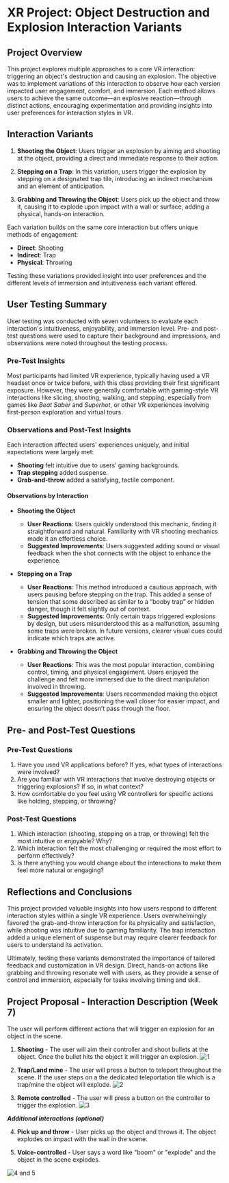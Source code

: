 # XR Project: Object Destruction and Explosion Interaction Variants

## Project Overview

This project explores multiple approaches to a core VR interaction: triggering an object's destruction and causing an explosion. The objective was to implement variations of this interaction to observe how each version impacted user engagement, comfort, and immersion. Each method allows users to achieve the same outcome—an explosive reaction—through distinct actions, encouraging experimentation and providing insights into user preferences for interaction styles in VR.

## Interaction Variants

1. **Shooting the Object**: Users trigger an explosion by aiming and shooting at the object, providing a direct and immediate response to their action.

2. **Stepping on a Trap**: In this variation, users trigger the explosion by stepping on a designated trap tile, introducing an indirect mechanism and an element of anticipation.

3. **Grabbing and Throwing the Object**: Users pick up the object and throw it, causing it to explode upon impact with a wall or surface, adding a physical, hands-on interaction.

Each variation builds on the same core interaction but offers unique methods of engagement:
- **Direct**: Shooting
- **Indirect**: Trap
- **Physical**: Throwing

Testing these variations provided insight into user preferences and the different levels of immersion and intuitiveness each variant offered.

## User Testing Summary

User testing was conducted with seven volunteers to evaluate each interaction's intuitiveness, enjoyability, and immersion level. Pre- and post-test questions were used to capture their background and impressions, and observations were noted throughout the testing process.

### Pre-Test Insights

Most participants had limited VR experience, typically having used a VR headset once or twice before, with this class providing their first significant exposure. However, they were generally comfortable with gaming-style VR interactions like slicing, shooting, walking, and stepping, especially from games like *Beat Saber* and *Superhot*, or other VR experiences involving first-person exploration and virtual tours.

### Observations and Post-Test Insights

Each interaction affected users' experiences uniquely, and initial expectations were largely met:
- **Shooting** felt intuitive due to users’ gaming backgrounds.
- **Trap stepping** added suspense.
- **Grab-and-throw** added a satisfying, tactile component.

#### Observations by Interaction

- **Shooting the Object**
  - **User Reactions**: Users quickly understood this mechanic, finding it straightforward and natural. Familiarity with VR shooting mechanics made it an effortless choice.
  - **Suggested Improvements**: Users suggested adding sound or visual feedback when the shot connects with the object to enhance the experience.

- **Stepping on a Trap**
  - **User Reactions**: This method introduced a cautious approach, with users pausing before stepping on the trap. This added a sense of tension that some described as similar to a “booby trap” or hidden danger, though it felt slightly out of context.
  - **Suggested Improvements**: Only certain traps triggered explosions by design, but users misunderstood this as a malfunction, assuming some traps were broken. In future versions, clearer visual cues could indicate which traps are active.

- **Grabbing and Throwing the Object**
  - **User Reactions**: This was the most popular interaction, combining control, timing, and physical engagement. Users enjoyed the challenge and felt more immersed due to the direct manipulation involved in throwing.
  - **Suggested Improvements**: Users recommended making the object smaller and lighter, positioning the wall closer for easier impact, and ensuring the object doesn’t pass through the floor.

## Pre- and Post-Test Questions

### Pre-Test Questions

1. Have you used VR applications before? If yes, what types of interactions were involved?
2. Are you familiar with VR interactions that involve destroying objects or triggering explosions? If so, in what context?
3. How comfortable do you feel using VR controllers for specific actions like holding, stepping, or throwing?

### Post-Test Questions

1. Which interaction (shooting, stepping on a trap, or throwing) felt the most intuitive or enjoyable? Why?
2. Which interaction felt the most challenging or required the most effort to perform effectively?
3. Is there anything you would change about the interactions to make them feel more natural or engaging?

## Reflections and Conclusions

This project provided valuable insights into how users respond to different interaction styles within a single VR experience. Users overwhelmingly favored the grab-and-throw interaction for its physicality and satisfaction, while shooting was intuitive due to gaming familiarity. The trap interaction added a unique element of suspense but may require clearer feedback for users to understand its activation.

Ultimately, testing these variants demonstrated the importance of tailored feedback and customization in VR design. Direct, hands-on actions like grabbing and throwing resonate well with users, as they provide a sense of control and immersion, especially for tasks involving timing and skill.


## Project Proposal - Interaction Description (Week 7)
The user will perform different actions that will trigger an explosion for an object in the scene.

1. **Shooting** - The user will aim their controller and shoot bullets at the object. Once the bullet hits the object it will trigger an explosion.
![1](./Images/vr_1.jpeg)

2. **Trap/Land mine** - The user will press a button to teleport throughout the scene. If the user steps on a the dedicated teleportation tile which is a trap/mine the object will explode.
![2](./Images/vr_2.jpeg)

3. **Remote controlled** - The user will press a button on the controller to trigger the explosion.
![3](./Images/vr_3.jpeg)

**_Additional interactions (optional)_**

4. **Pick up and throw** - User picks up the object and throws it. The object explodes on impact with the wall in the scene.

5. **Voice-controlled** - User says a word like "boom" or "explode" and the object in the scene explodes.

![4 and 5](./Images/vr_4_5.jpeg)

